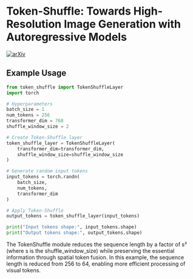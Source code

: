 # Token-Shuffle: Towards High-Resolution Image Generation with Autoregressive Models

[![arXiv](https://img.shields.io/badge/arXiv-2504.17789-b31b1b.svg)](https://arxiv.org/abs/2504.17789)


## Example Usage

```python
from token_shuffle import TokenShuffleLayer
import torch

# Hyperparameters
batch_size = 1
num_tokens = 256
transformer_dim = 768
shuffle_window_size = 2

# Create Token-Shuffle layer
token_shuffle_layer = TokenShuffleLayer(
    transformer_dim=transformer_dim, 
    shuffle_window_size=shuffle_window_size
)

# Generate random input tokens
input_tokens = torch.randn(
    batch_size, 
    num_tokens, 
    transformer_dim
)

# Apply Token-Shuffle
output_tokens = token_shuffle_layer(input_tokens)

print("Input tokens shape:", input_tokens.shape)
print("Output tokens shape:", output_tokens.shape)
```

The TokenShuffle module reduces the sequence length by a factor of s² (where s is the shuffle_window_size) while preserving the essential information through spatial token fusion. In this example, the sequence length is reduced from 256 to 64, enabling more efficient processing of visual tokens.